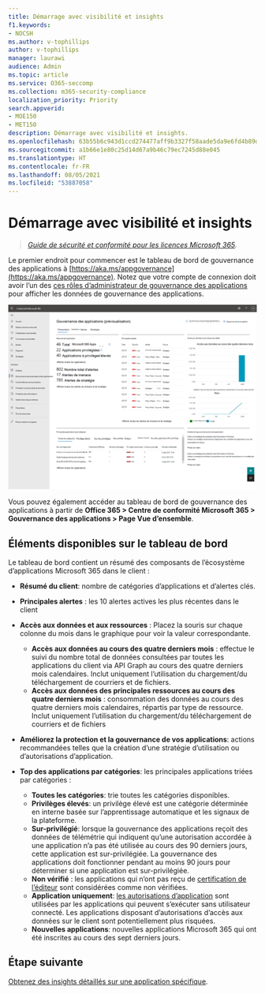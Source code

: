 ```yaml
---
title: Démarrage avec visibilité et insights
f1.keywords:
- NOCSH
ms.author: v-tophillips
author: v-tophillips
manager: laurawi
audience: Admin
ms.topic: article
ms.service: O365-seccomp
ms.collection: m365-security-compliance
localization_priority: Priority
search.appverid:
- MOE150
- MET150
description: Démarrage avec visibilité et insights.
ms.openlocfilehash: 63b55b6c943d1ccd274477aff9b3327f58aade5da9e6fd4b89db2c73c21d809c
ms.sourcegitcommit: a1b66e1e80c25d14d67a9b46c79ec7245d88e045
ms.translationtype: HT
ms.contentlocale: fr-FR
ms.lasthandoff: 08/05/2021
ms.locfileid: "53887058"
---
```

# <a name="get-started-with-visibility-and-insights"></a>Démarrage avec visibilité et insights

>*[Guide de sécurité et conformité pour les licences Microsoft 365](https://aka.ms/ComplianceSD).*

Le premier endroit pour commencer est le tableau de bord de gouvernance des applications à [https://aka.ms/appgovernance](https://aka.ms/appgovernance). Notez que votre compte de connexion doit avoir l’un des [ces rôles d’administrateur de gouvernance des applications](app-governance-get-started.md#administrator-roles) pour afficher les données de gouvernance des applications.

![Page vue d’ensemble de la gouvernance des applications dans le Centre de conformité Microsoft 365](..\media\manage-app-protection-governance\mapg-cc-overview.png)

Vous pouvez également accéder au tableau de bord de gouvernance des applications à partir de **Office 365 > Centre de conformité Microsoft 365 > Gouvernance des applications > Page Vue d’ensemble**.

## <a name="whats-available-on-the-dashboard"></a>Éléments disponibles sur le tableau de bord

Le tableau de bord contient un résumé des composants de l’écosystème d’applications Microsoft 365 dans le client :

- **Résumé du client**: nombre de catégories d’applications et d’alertes clés.
- **Principales alertes** : les 10 alertes actives les plus récentes dans le client
- **Accès aux données et aux ressources** : Placez la souris sur chaque colonne du mois dans le graphique pour voir la valeur correspondante.
    - **Accès aux données au cours des quatre derniers mois** : effectue le suivi du nombre total de données consultées par toutes les applications du client via API Graph au cours des quatre derniers mois calendaires. Inclut uniquement l’utilisation du chargement/du téléchargement de courriers et de fichiers.
    - **Accès aux données des principales ressources au cours des quatre derniers mois** : consommation des données au cours des quatre derniers mois calendaires, répartis par type de ressource. Inclut uniquement l’utilisation du chargement/du téléchargement de courriers et de fichiers
- **Améliorez la protection et la gouvernance de vos applications**: actions recommandées telles que la création d’une stratégie d’utilisation ou d’autorisations d’application.
- **Top des applications par catégories**: les principales applications triées par catégories :
  
  - **Toutes les catégories**: trie toutes les catégories disponibles.
  - **Privilèges élevés**: un privilège élevé est une catégorie déterminée en interne basée sur l’apprentissage automatique et les signaux de la plateforme.
  - **Sur-privilégié**: lorsque la gouvernance des applications reçoit des données de télémétrie qui indiquent qu’une autorisation accordée à une application n’a pas été utilisée au cours des 90 derniers jours, cette application est sur-privilégiée. La gouvernance des applications doit fonctionner pendant au moins 90 jours pour déterminer si une application est sur-privilégiée.  
  - **Non vérifié** : les applications qui n’ont pas reçu de [certification de l’éditeur](https://docs.microsoft.com/azure/active-directory/develop/publisher-verification-overview) sont considérées comme non vérifiées.
  - **Application uniquement**: [les autorisations d’application](https://docs.microsoft.com/azure/active-directory/develop/v2-permissions-and-consent#permission-types) sont utilisées par les applications qui peuvent s’exécuter sans utilisateur connecté. Les applications disposant d’autorisations d’accès aux données sur le client sont potentiellement plus risquées.
  - **Nouvelles applications**: nouvelles applications Microsoft 365 qui ont été inscrites au cours des sept derniers jours.  

## <a name="next-step"></a>Étape suivante

[Obtenez des insights détaillés sur une application spécifique](app-governance-visibility-insights-view-apps.md).
